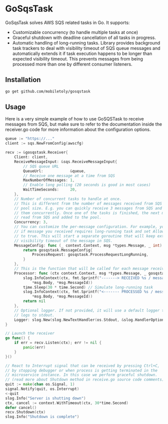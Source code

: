 # GoSqsTask

GoSqsTask solves AWS SQS related tasks in Go. It supports:

- Customizable concurrency (to handle multiple tasks at once)
- Graceful shutdown with deadline cancellation of all tasks in progress.
- Automatic handling of long-running tasks. Library provides background task trackers to deal
  with visibility timeout of SQS queue messages and automatically extends it if task execution
  happens to be longer than expected visibility timeout. This prevents messages from being
  processed more than one by different consumer listeners.

## Installation

```bash
go get github.com/mobiletoly/gosqstask
```

## Usage

Here is a very simple example of how to use GoSQSTask to receive messages from SQS,
but make sure to refer to the documentation inside the receiver.go code for more
information about the configuration options.

```go
queue := "https://..."
client := sqs.NewFromConfig(awscfg)

recv := &gosqstask.Receiver{
    Client: client,
    ReceiveMessageInput: &sqs.ReceiveMessageInput{
        // SQS queue URL
        QueueUrl:            &queue,
        // Receive one message at a time from SQS
        MaxNumberOfMessages: 1,
        // Enable long polling (20 seconds is good in most cases)
        WaitTimeSeconds:     20,
    },
    // Number of concurrent tasks to handle at once.
    // This is different from the number of messages received from SQS and represents
    // pool size. E.g. you can quickly receive 3 messages from SQS and then process
    // them concurrently. Once one of the tasks is finished, the next message will be
    // read from SQS and added to the pool.
    Concurrency: 3,
    // You can customize the per-message configuration. For example, you can check
    // if message you received requires long-running task and set AllowLongRunningTasks
    // to true. This will start a separate goroutine that will keep extending the
    // visibility timeout of the message in SQS.
    MessageConfig: func (_ context.Context, msg *types.Message, _ int) gosqstask.MessageConfig {
        return gosqstask.MessageConfig{
            ProcessRequest: gosqstask.ProcessRequestLongRunning,
        }
    },
    // This is the function that will be called for each message received from SQS.
    Processor: func (ctx context.Context, msg *types.Message, _ gosqstask.MessageConfig) error {
        slog.InfoContext(ctx, fmt.Sprintf("-------> RECEIVED %s / messageId=%s",
            *msg.Body, *msg.MessageId))
        time.Sleep(30 * time.Second) // Simulate long-running task
        slog.InfoContext(ctx, fmt.Sprintf("<------- PROCESSED %s / messageId=%s",
            *msg.Body, *msg.MessageId))
        return nil
    },
    // Optional logger. If not provided, it will use a default logger that
    // logs to stdout.
    Logger: slog.New(slog.NewTextHandler(os.Stdout, &slog.HandlerOptions{Level: slog.LevelDebug})),
}

// Launch the receiver
go func() {
    if err = recv.Listen(ctx); err != nil {
        panic(err)
    }
}()

// React to Interrupt signal that can be received by pressing Ctrl+C,
// by stopping debugger or when process is getting terminated in the
// microservice instance. In this case we perform graceful shutdown.
// (read more about Shutdown method in receive.go source code comments)
quit := make(chan os.Signal, 1)
signal.Notify(quit, os.Interrupt)
<-quit
slog.Info("Server is shutting down")
ctx, cancel := context.WithTimeout(ctx, 30*time.Second)
defer cancel()
recv.Shutdown(ctx)
slog.Info("Shutdown is complete")
```

